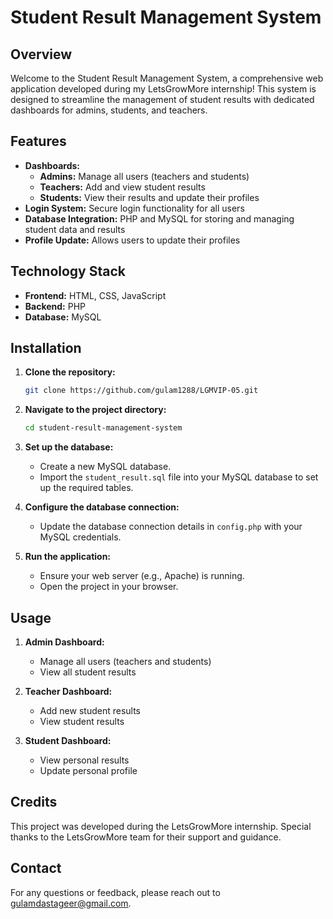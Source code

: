 # Student Result Management System

## Overview
Welcome to the Student Result Management System, a comprehensive web application developed during my LetsGrowMore internship! This system is designed to streamline the management of student results with dedicated dashboards for admins, students, and teachers.

## Features
- **Dashboards:** 
  - **Admins:** Manage all users (teachers and students)
  - **Teachers:** Add and view student results
  - **Students:** View their results and update their profiles
- **Login System:** Secure login functionality for all users
- **Database Integration:** PHP and MySQL for storing and managing student data and results
- **Profile Update:** Allows users to update their profiles

## Technology Stack
- **Frontend:** HTML, CSS, JavaScript
- **Backend:** PHP
- **Database:** MySQL

## Installation

1. **Clone the repository:**
   ```bash
   git clone https://github.com/gulam1288/LGMVIP-05.git
   ```

2. **Navigate to the project directory:**
   ```bash
   cd student-result-management-system
   ```

3. **Set up the database:**
   - Create a new MySQL database.
   - Import the `student_result.sql` file into your MySQL database to set up the required tables.

4. **Configure the database connection:**
   - Update the database connection details in `config.php` with your MySQL credentials.

5. **Run the application:**
   - Ensure your web server (e.g., Apache) is running.
   - Open the project in your browser.

## Usage

1. **Admin Dashboard:**
   - Manage all users (teachers and students)
   - View all student results

2. **Teacher Dashboard:**
   - Add new student results
   - View student results

3. **Student Dashboard:**
   - View personal results
   - Update personal profile

## Credits
This project was developed during the LetsGrowMore internship. Special thanks to the LetsGrowMore team for their support and guidance.

## Contact
For any questions or feedback, please reach out to gulamdastageer@gmail.com.
